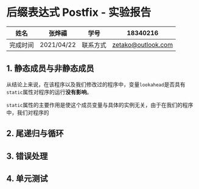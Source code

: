 # 后缀表达式 Postfix - 实验报告

| 姓名     | 张烨禧     | 学号     | 18340216           |
| -------- | ---------- | -------- | ------------------ |
| 完成时间 | 2021/04/22 | 联系方式 | zetako@outlook.com |

## 1. 静态成员与非静态成员

从结论上来说，在该程序以及我们修改过的程序中，变量`lookahead`是否具有`static`属性对程序的运行**没有影响**。

`static`属性的主要作用是使这个成员变量与具体的实例无关，由于在我们的程序中，我们对程序的

## 2. 尾递归与循环

## 3. 错误处理

## 4. 单元测试

